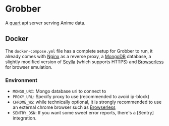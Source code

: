 # Grobber

A [quart] api server serving Anime data.

## Docker

The `docker-compose.yml` file has a complete setup for Grobber to run,
it already comes with [Nginx] as a reverse proxy,
a [MongoDB] database, a slightly modified version of [Scylla]
(which supports HTTPS) and [Browserless] for browser emulation.

### Environment
- `MONGO_URI`:
    Mongo database uri to connect to
- `PROXY_URL`:
    Specify proxy to use (recommended to avoid ip-block)
- `CHROME_WS`:
    while technically optional, it is strongly recommended to use an
    external chrome browser such as [Browserless]
- `SENTRY_DSN`:
    If you want some sweet error reports, there's a [Sentry] integration.



[browserless]: https://www.browserless.io/ "Browserless website"
[nginx]: https://www.nginx.com/ "NginX website"
[mongodb]: https://www.mongodb.com/ "MongoDB website"

[quart]: https://pgjones.gitlab.io/quart/ "Basically Flask, but async"
[scylla]: https://github.com/MyAnimeStream/scylla